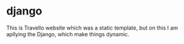 # django
This is Travello website which was a static template, but on this I am apllying the Django, which make things dynamic.
